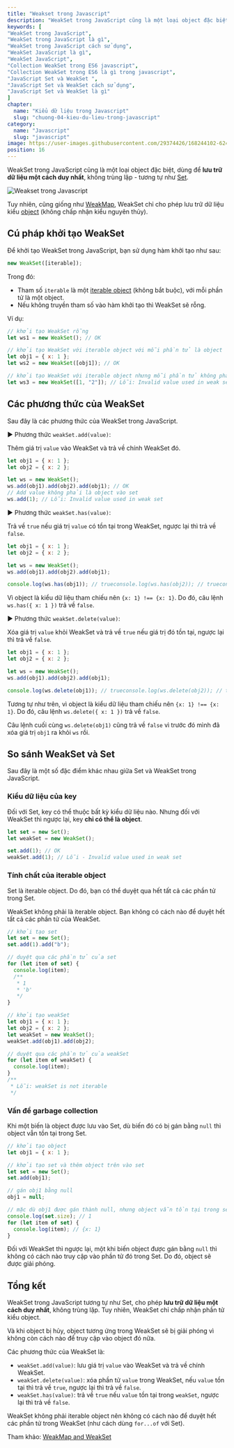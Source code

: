 ```yaml
---
title: "Weakset trong Javascript"
description: "WeakSet trong JavaScript cũng là một loại object đặc biệt, dùng để lưu trữ dữ liệu một cách duy nhất, không trùng lặp - tương tự như Set."
keywords: [
"WeakSet trong JavaScript",
"WeakSet trong JavaScript là gì",
"WeakSet trong JavaScript cách sử dụng",
"WeakSet JavaScript là gì",
"WeakSet JavaScript",
"Collection WeakSet trong ES6 javascript",
"Collection WeakSet trong ES6 là gì trong javascript",
"JavaScript Set và WeakSet ",
"JavaScript Set và WeakSet cách sử dụng",
"JavaScript Set và WeakSet là gì"
]
chapter:
  name: "Kiểu dữ liệu trong Javascript"
  slug: "chuong-04-kieu-du-lieu-trong-javascript"
category:
  name: "Javascript"
  slug: "javascript"
image: https://user-images.githubusercontent.com/29374426/168244102-624b9c52-c648-49d6-93ee-188e99530e1a.png
position: 16
---
```


WeakSet trong JavaScript cũng là một loại object đặc biệt, dùng để **lưu trữ dữ liệu một cách duy nhất**, không trùng lặp - tương tự như [Set](/bai-viet/javascript/set-trong-javascript/).

![Weakset trong Javascript](https://user-images.githubusercontent.com/29374426/168244102-624b9c52-c648-49d6-93ee-188e99530e1a.png)


Tuy nhiên, cũng giống như [WeakMap](/bai-viet/javascript/weakmap-trong-javascript), WeakSet chỉ cho phép lưu trữ dữ liệu kiểu [object](/bai-viet/javascript/object-la-gi-object-trong-javascript) (không chấp nhận kiểu nguyên thủy).

## Cú pháp khởi tạo WeakSet

Để khởi tạo WeakSet trong JavaScript, bạn sử dụng hàm khởi tạo như sau:

```js
new WeakSet([iterable]);
```

Trong đó:

- Tham số `iterable` là một [iterable object](/bai-viet/javascript/iterable-trong-javascript) (không bắt buộc), với mỗi phần tử là một object.
- Nếu không truyền tham số vào hàm khởi tạo thì WeakSet sẽ rỗng.

Ví dụ:

```js
// khởi tạo WeakSet rỗng
let ws1 = new WeakSet(); // OK

// khởi tạo WeakSet với iterable object với mỗi phần tử là object
let obj1 = { x: 1 };
let ws2 = new WeakSet([obj1]); // OK

// khởi tạo WeakSet với iterable object nhưng mỗi phần tử không phải object
let ws3 = new WeakSet([1, "2"]); // Lỗi: Invalid value used in weak set
```

## Các phương thức của WeakSet

Sau đây là các phương thức của WeakSet trong JavaScript.

► Phương thức `weakSet.add(value)`:

Thêm giá trị `value` vào WeakSet và trả về chính WeakSet đó.

```js
let obj1 = { x: 1 };
let obj2 = { x: 2 };

let ws = new WeakSet();
ws.add(obj1).add(obj2).add(obj1); // OK
// Add value không phải là object vào set
ws.add(1); // Lỗi: Invalid value used in weak set
```

► Phương thức `weakSet.has(value)`:

Trả về `true` nếu giá trị `value` có tồn tại trong WeakSet, ngược lại thì trả về `false`.

```js
let obj1 = { x: 1 };
let obj2 = { x: 2 };

let ws = new WeakSet();
ws.add(obj1).add(obj2).add(obj1);

console.log(ws.has(obj1)); // trueconsole.log(ws.has(obj2)); // trueconsole.log(ws.has({ x: 1 })); // false
```

Vì object là kiểu dữ liệu tham chiếu nên `{x: 1} !== {x: 1}`. Do đó, câu lệnh `ws.has({ x: 1 })` trả về `false`.

► Phương thức `weakSet.delete(value)`:

Xóa giá trị `value` khỏi WeakSet và trả về `true` nếu giá trị đó tồn tại, ngược lại thì trả về `false`.

```js
let obj1 = { x: 1 };
let obj2 = { x: 2 };

let ws = new WeakSet();
ws.add(obj1).add(obj2).add(obj1);

console.log(ws.delete(obj1)); // trueconsole.log(ws.delete(obj2)); // trueconsole.log(ws.delete({ x: 1 })); // falseconsole.log(ws.delete(obj1)); // false
```

Tương tự như trên, vì object là kiểu dữ liệu tham chiếu nên `{x: 1} !== {x: 1}`. Do đó, câu lệnh `ws.delete({ x: 1 })` trả về `false`.

Câu lệnh cuối cùng `ws.delete(obj1)` cũng trả về `false` vì trước đó mình đã xóa giá trị `obj1` ra khỏi `ws` rồi.

## So sánh WeakSet và Set

Sau đây là một số đặc điểm khác nhau giữa Set và WeakSet trong JavaScript.

### Kiểu dữ liệu của key

Đối với Set, key có thể thuộc bất kỳ kiểu dữ liệu nào. Nhưng đối với WeakSet thì ngược lại, key **chỉ có thể là object**.

```js
let set = new Set();
let weakSet = new WeakSet();

set.add(1); // OK
weakSet.add(1); // Lỗi - Invalid value used in weak set
```

### Tính chất của iterable object

Set là iterable object. Do đó, bạn có thể duyệt qua hết tất cả các phần tử trong Set.

WeakSet không phải là iterable object. Bạn không có cách nào để duyệt hết tất cả các phần tử của WeakSet.

```js
// khởi tạo set
let set = new Set();
set.add(1).add("b");

// duyệt qua các phần tử của set
for (let item of set) {
  console.log(item);
  /**
   * 1
   * 'b'
   */
}

// khởi tạo weakSet
let obj1 = { x: 1 };
let obj2 = { x: 2 };
let weakSet = new WeakSet();
weakSet.add(obj1).add(obj2);

// duyệt qua các phần tử của weakSet
for (let item of weakSet) {
  console.log(item);
}
/**
 * Lỗi: weakSet is not iterable
 */
```

### Vấn đề garbage collection

Khi một biến là object được lưu vào Set, dù biến đó có bị gán bằng `null` thì object vẫn tồn tại trong Set.

```js
// khởi tạo object
let obj1 = { x: 1 };

// khởi tạo set và thêm object trên vào set
let set = new Set();
set.add(obj1);

// gán obj1 bằng null
obj1 = null;

// mặc dù obj1 được gán thành null, nhưng object vẫn tồn tại trong set
console.log(set.size); // 1
for (let item of set) {
  console.log(item); // {x: 1}
}
```

Đối với WeakSet thì ngược lại, một khi biến object được gán bằng `null` thì không có cách nào truy cập vào phần tử đó trong Set. Do đó, object sẽ được giải phóng.

## Tổng kết

WeakSet trong JavaScript tương tự như Set, cho phép **lưu trữ dữ liệu một cách duy nhất**, không trùng lặp. Tuy nhiên, WeakSet chỉ chấp nhận phần tử kiểu object.

Và khi object bị hủy, object tương ứng trong WeakSet sẽ bị giải phóng vì không còn cách nào để truy cập vào object đó nữa.

Các phương thức của WeakSet là:

- `weakSet.add(value)`: lưu giá trị `value` vào WeakSet và trả về chính WeakSet.
- `weakSet.delete(value)`: xóa phần tử `value` trong WeakSet, nếu `value` tồn tại thì trả về `true`, ngược lại thì trả về `false`.
- `weakSet.has(value)`: trả về `true` nếu `value` tồn tại trong `weakSet`, ngược lại thì trả về `false`.

WeakSet không phải iterable object nên không có cách nào để duyệt hết các phần tử trong WeakSet (như cách dùng `for...of` với Set).

Tham khảo: [WeakMap and WeakSet](https://javascript.info/weakmap-weakset)
